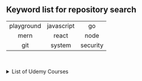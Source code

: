 ## Keyword list for repository search

|            |            |          |
| :--------: | :--------: | :------: |
| playground | javascript |    go    |
|    mern    |   react    |   node   |
|    git     |   system   | security |

&nbsp;

<details>
  <summary>List of Udemy Courses</summary>

&nbsp;

|   Date    |                            Course                            |                Instructor(s)                 |
| :-------: | :----------------------------------------------------------: | :------------------------------------------: |
| 13 May 23 |             Mastering TypeScript - 2023 Edition              |                 Colt Steele                  |
| 05 May 23 |   Next.js & React - The Complete Guide (incl. Two Paths!)    |           Maximilian Schwarzmüller           |
| 23 Apr 23 | 100 Days of Code: The Complete Python Pro Bootcamp for 2023  |                  Angela Yu                   |
| 23 Jan 23 |           Understanding TypeScript - 2023 Edition            |           Maximilian Schwarzmüller           |
| 26 Nov 22 | Backend Master Class [Golang + Postgres + Kubernetes + gRPC] |                 TECH SCHOOL                  |
| 30 Oct 22 |     GitLab CI: Pipelines, CI/CD and DevOps for Beginners     |                Valentin Despa                |
| 29 Oct 22 | Learn How To Code: Google's Go (golang) Programming Language |                 Todd McLeod                  |
| 12 Oct 22 |       Svelte.js - The Complete Guide (incl. Sapper.js)       |           Maximilian Schwarzmüller           |
| 29 Sep 22 |    Web Authentication With Golang - Google's Go Language     |      Todd McLeod </br> Daniel Hoffmann       |
| 29 Sep 22 | Web Development w/ Google’s Go (golang) Programming Language |                 Todd McLeod                  |
| 28 Sep 22 |              Working with React and Go (Golang)              |                Trevor Sawler                 |
| 09 Sep 22 |                          Clean Code                          |           Maximilian Schwarzmüller           |
| 09 Sep 22 |          Application Security - The Complete Guide           |                 Derek Fisher                 |
| 04 Sep 22 | Design Microservices Architecture with Patterns & Principles |                Mehmet Ozkaya                 |
| 01 Sep 22 |   Docker & Kubernetes: The Practical Guide [2022 Edition]    |           Maximilian Schwarzmüller           |
| 18 Jun 22 |  2022 Complete Python Bootcamp From Zero to Hero in Python   |                Jose Portilla                 |
| 08 Jun 22 |         Go: The Complete Developer's Guide (Golang)          |                Stephen Grider                |
| 07 May 22 | The Coding Interview Bootcamp: Algorithms + Data Structures  |                Stephen Grider                |
| 19 Apr 22 |    Build Responsive Real-World Websites with HTML and CSS    |              Jonas Schmedtmann               |
| 15 Apr 22 |                 MERN eCommerce From Scratch                  |                Brad Traversy                 |
| 10 Apr 22 |    Agile Fundamentals: Including Scrum and Kanban - 2021     |       Jeremy Aschenbrenner </br> Vivek       |
| 09 Apr 22 | React, NodeJS, Express & MongoDB - The MERN Fullstack Guide  | Maximilian Schwarzmüller </br> Manuel Lorenz |
| 04 Apr 22 |          Node with React: Fullstack Web Development          |                Stephen Grider                |
| 30 Mar 22 | The Complete Git Guide: Understand and master Git and GitHub |               Bogdan Stashchuk               |
| 28 Mar 22 |         The Modern Javascript Bootcamp Course (2022)         |       Colt Steele </br> Stephen Grider       |
| 22 Mar 22 |                   React Front To Back 2022                   |                Brad Traversy                 |
| 13 Mar 22 | MERN Stack Course 2022 - MongoDB, Express, React and NodeJS  |                 John Smilga                  |
| 05 Mar 22 |     The Complete Node.js Developer Course (3rd Edition)      |                 Andrew Mead                  |

</details>
